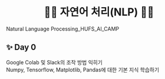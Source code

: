 <h1 align="center"> 🙌🏻 자연어 처리(NLP) 🙌🏻 </h1>
Natural Language Processing_HUFS_AI_CAMP

## ✨ Day 0
Google Colab 및 Slack의 조작 방법 익히기 <br>
Numpy, Tensorflow, Matplotlib, Pandas에 대한 기본 지식 학습하기
